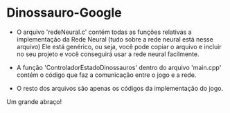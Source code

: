# Dinossauro-Google

- O arquivo 'redeNeural.c' contém todas as funções relativas a implementação da Rede Neural (tudo sobre a rede neural está nesse arquivo)
  Ele está genérico, ou seja, você pode copiar o arquivo e incluir no seu projeto e você conseguirá usar a rede neural facilmente.
  
  
- A função 'ControladorEstadoDinossauros' dentro do arquivo 'main.cpp' contém o código que faz a comunicação entre o jogo e a rede.
- O resto dos arquivos são apenas os códigos da implementação do jogo.

Um grande abraço!
